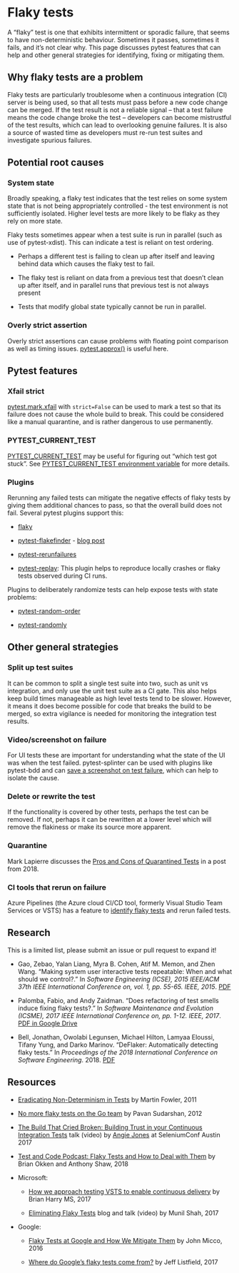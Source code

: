 # Flaky tests

A “flaky” test is one that exhibits intermittent or sporadic failure, that seems to have non-deterministic behaviour. Sometimes it passes, sometimes it fails, and it’s not clear why. This page discusses pytest features that can help and other general strategies for identifying, fixing or mitigating them.

## Why flaky tests are a problem

Flaky tests are particularly troublesome when a continuous integration (CI) server is being used, so that all tests must pass before a new code change can be merged. If the test result is not a reliable signal – that a test failure means the code change broke the test – developers can become mistrustful of the test results, which can lead to overlooking genuine failures. It is also a source of wasted time as developers must re-run test suites and investigate spurious failures.

## Potential root causes

### System state

Broadly speaking, a flaky test indicates that the test relies on some system state that is not being appropriately controlled - the test environment is not sufficiently isolated. Higher level tests are more likely to be flaky as they rely on more state.

Flaky tests sometimes appear when a test suite is run in parallel (such as use of pytest-xdist). This can indicate a test is reliant on test ordering.

-  Perhaps a different test is failing to clean up after itself and leaving behind data which causes the flaky test to fail.

- The flaky test is reliant on data from a previous test that doesn’t clean up after itself, and in parallel runs that previous test is not always present

- Tests that modify global state typically cannot be run in parallel.

### Overly strict assertion

Overly strict assertions can cause problems with floating point comparison as well as timing issues. [pytest.approx()](https://docs.pytest.org/en/latest/reference/reference.html#pytest.approx) is useful here.

## Pytest features

### Xfail strict

[pytest.mark.xfail](https://docs.pytest.org/en/latest/reference/reference.html#pytest-mark-xfail-ref) with `strict=False` can be used to mark a test so that its failure does not cause the whole build to break. This could be considered like a manual quarantine, and is rather dangerous to use permanently.

### PYTEST_CURRENT_TEST

[PYTEST_CURRENT_TEST](https://docs.pytest.org/en/latest/reference/reference.html#envvar-PYTEST_CURRENT_TEST) may be useful for figuring out “which test got stuck”. See [PYTEST_CURRENT_TEST environment variable](https://docs.pytest.org/en/latest/example/simple.html#pytest-current-test-env) for more details.

### Plugins

Rerunning any failed tests can mitigate the negative effects of flaky tests by giving them additional chances to pass, so that the overall build does not fail. Several pytest plugins support this:

- [flaky](https://github.com/box/flaky)

- [pytest-flakefinder](https://github.com/dropbox/pytest-flakefinder) - [blog post](https://blogs.dropbox.com/tech/2016/03/open-sourcing-pytest-tools/)

- [pytest-rerunfailures](https://github.com/pytest-dev/pytest-rerunfailures)

- [pytest-replay](https://github.com/ESSS/pytest-replay): This plugin helps to reproduce locally crashes or flaky tests observed during CI runs.

Plugins to deliberately randomize tests can help expose tests with state problems:

- [pytest-random-order](https://github.com/jbasko/pytest-random-order)

- [pytest-randomly](https://github.com/pytest-dev/pytest-randomly)

## Other general strategies

### Split up test suites

It can be common to split a single test suite into two, such as unit vs integration, and only use the unit test suite as a CI gate. This also helps keep build times manageable as high level tests tend to be slower. However, it means it does become possible for code that breaks the build to be merged, so extra vigilance is needed for monitoring the integration test results.

### Video/screenshot on failure

For UI tests these are important for understanding what the state of the UI was when the test failed. pytest-splinter can be used with plugins like pytest-bdd and can [save a screenshot on test failure](https://pytest-splinter.readthedocs.io/en/latest/#automatic-screenshots-on-test-failure), which can help to isolate the cause.

### Delete or rewrite the test

If the functionality is covered by other tests, perhaps the test can be removed. If not, perhaps it can be rewritten at a lower level which will remove the flakiness or make its source more apparent.

### Quarantine

Mark Lapierre discusses the [Pros and Cons of Quarantined Tests](https://dev.to/mlapierre/pros-and-cons-of-quarantined-tests-2emj) in a post from 2018.

### CI tools that rerun on failure

Azure Pipelines (the Azure cloud CI/CD tool, formerly Visual Studio Team Services or VSTS) has a feature to [identify flaky tests](https://docs.microsoft.com/en-us/previous-versions/azure/devops/2017/dec-11-vsts?view=tfs-2017#identify-flaky-tests) and rerun failed tests.

## Research

This is a limited list, please submit an issue or pull request to expand it!

- Gao, Zebao, Yalan Liang, Myra B. Cohen, Atif M. Memon, and Zhen Wang. “Making system user interactive tests repeatable: When and what should we control?.” In *Software Engineering (ICSE), 2015 IEEE/ACM 37th IEEE International Conference on, vol. 1, pp. 55-65. IEEE, 2015*. [PDF](http://www.cs.umd.edu/~atif/pubs/gao-icse15.pdf)

- Palomba, Fabio, and Andy Zaidman. “Does refactoring of test smells induce fixing flaky tests?.” In *Software Maintenance and Evolution (ICSME), 2017 IEEE International Conference on, pp. 1-12. IEEE, 2017*. [PDF in Google Drive](https://drive.google.com/file/d/10HdcCQiuQVgW3yYUJD-TSTq1NbYEprl0/view)

- Bell, Jonathan, Owolabi Legunsen, Michael Hilton, Lamyaa Eloussi, Tifany Yung, and Darko Marinov. “DeFlaker: Automatically detecting flaky tests.” In *Proceedings of the 2018 International Conference on Software Engineering*. 2018. [PDF](https://www.jonbell.net/icse18-deflaker.pdf)

## Resources

- [Eradicating Non-Determinism in Tests](https://martinfowler.com/articles/nonDeterminism.html) by Martin Fowler, 2011

- [No more flaky tests on the Go team](https://www.thoughtworks.com/insights/blog/no-more-flaky-tests-go-team) by Pavan Sudarshan, 2012

- [The Build That Cried Broken: Building Trust in your Continuous Integration Tests](https://www.youtube.com/embed/VotJqV4n8ig) talk (video) by [Angie Jones](https://angiejones.tech/) at SeleniumConf Austin 2017

- [Test and Code Podcast: Flaky Tests and How to Deal with Them](https://testandcode.com/50) by Brian Okken and Anthony Shaw, 2018

- Microsoft:

    - [How we approach testing VSTS to enable continuous delivery](https://blogs.msdn.microsoft.com/bharry/2017/06/28/testing-in-a-cloud-delivery-cadence/) by Brian Harry MS, 2017

    - [Eliminating Flaky Tests](https://docs.microsoft.com/en-us/azure/devops/learn/devops-at-microsoft/eliminating-flaky-tests) blog and talk (video) by Munil Shah, 2017

- Google:

    - [Flaky Tests at Google and How We Mitigate Them](https://testing.googleblog.com/2016/05/flaky-tests-at-google-and-how-we.html) by John Micco, 2016

    - [Where do Google’s flaky tests come from?](https://testing.googleblog.com/2017/04/where-do-our-flaky-tests-come-from.html) by Jeff Listfield, 2017